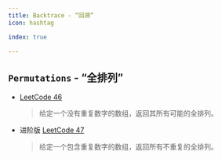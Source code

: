 ```yaml
---
title: Backtrace - “回溯”
icon: hashtag

index: true

---
```


<!-- more -->

## `Permutations` - “全排列”

- [LeetCode 46](https://leetcode.cn/problems/permutations)
  > 给定一个没有重复数字的数组，返回其所有可能的全排列。



- 进阶版 [LeetCode 47](https://leetcode.cn/problems/permutations-ii)
  > 给定一个包含重复数字的数组，返回所有不重复的全排列。
